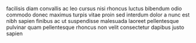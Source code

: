 facilisis diam convallis ac leo cursus nisi rhoncus luctus bibendum odio commodo
donec maximus turpis vitae proin sed interdum dolor a nunc est nibh sapien
finibus ac ut suspendisse malesuada laoreet pellentesque pulvinar quam
pellentesque rhoncus non velit consectetur dapibus justo sapien
